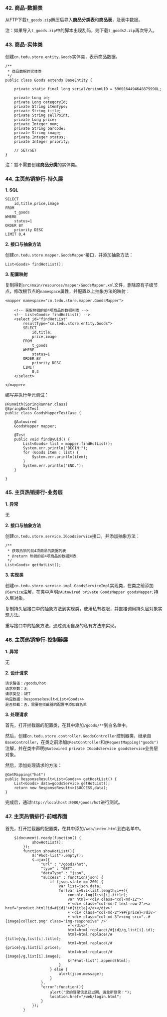 ### 42. 商品-数据表

从FTP下载`t_goods.zip`解压后导入**商品分类表**和**商品表**，及表中数据。

注：如果导入`t_goods.zip`中的脚本出现乱码，则下载`t_goods2.zip`再次导入。

### 43. 商品-实体类

创建`cn.tedu.store.entity.Goods`实体类，表示商品数据。

	/**
	 * 商品数据的实体类
	 */
	public class Goods extends BaseEntity {
	
		private static final long serialVersionUID = 5960164494648879998L;
	
		private Long id;
		private Long categoryId;
		private String itemType;
		private String title;
		private String sellPoint;
		private Long price;
		private Integer num;
		private String barcode;
		private String image;
		private Integer status;
		private Integer priority;

		// SET/GET
	}

注：暂不需要创建**商品分类**的实体类。

### 44. 主页热销排行-持久层

**1. SQL**

	SELECT 
		id,title,price,image 
	FROM 
		t_goods 
	WHERE 
		status=1 
	ORDER BY 
		priority DESC 
	LIMIT 0,4

**2. 接口与抽象方法**

创建`cn.tedu.store.mapper.GoodsMapper`接口，并添加抽象方法：

	List<Goods> findHotList();

**3. 配置映射**

复制得到`src/main/resources/mapper/GoodsMapper.xml`文件，删除原有子级节点，修改根节点的`namespace`属性，并配置以上抽象方法的映射：

	<mapper namespace="cn.tedu.store.mapper.GoodsMapper">

		<!-- 获取热销的前4项商品的数据列表 -->
		<!-- List<Goods> findHotList() -->
		<select id="findHotList"
			resultType="cn.tedu.store.entity.Goods">
			SELECT 
				id,title,
				price,image 
			FROM 
				t_goods 
			WHERE 
				status=1 
			ORDER BY 
				priority DESC 
			LIMIT 
				0,4
		</select>
		
	</mapper>

编写并执行单元测试：

	@RunWith(SpringRunner.class)
	@SpringBootTest
	public class GoodsMapperTestCase {
	
		@Autowired
		GoodsMapper mapper;
		
		@Test
		public void findByUid() {
			List<Goods> list = mapper.findHotList();
			System.err.println("BEGIN:");
			for (Goods item : list) {
				System.err.println(item);
			}
			System.err.println("END.");
		}
		
	}

### 45. 主页热销排行-业务层

**1. 异常**

无

**2. 接口与抽象方法**

创建`cn.tedu.store.service.IGoodsService`接口，并添加抽象方法：

	/**
	 * 获取热销的前4项商品的数据列表
	 * @return 热销的前4项商品的数据列表
	 */
	List<Goods> getHotList();

**3. 实现类**

创建`cn.tedu.store.service.impl.GoodsServiceImpl`实现类，在类之前添加`@Service`注解，在类中声明`@Autowired private GoodsMapper goodsMapper;`持久层对象。

复制持久层接口中的抽象方法到实现类，使用私有权限，并直接调用持久层对象实现方法。

重写接口中的抽象方法，通过调用自身的私有方法来实现。

### 46. 主页热销排行-控制器层

**1. 异常**

无

**2. 设计请求**

	请求路径：/goods/hot
	请求参数：无
	请求类型：GET
	响应数据：ResponseResult<List<Goods>>
	是否拦截：否，需要在拦截器的配置中添加白名单

**3. 处理请求**

首先，打开拦截器的配置类，在其中添加`/goods/**`到白名单中。

然后，创建`cn.tedu.store.controller.GoodsController`控制器类，继承自`BaseController`，在类之前添加`@RestController`和`@RequestMapping("goods")`注解，并在类中声明`@Autowired private IGoodsService goodsService`业务层对象。

然后，添加处理请求的方法：

	@GetMapping("hot")
	public ResponseResult<List<Goods>> getHostList() {
		List<Goods> data=goodsService.getHotList();
		return new ResponseResult<>(SUCCESS,data);
	}

完成后，通过`http://localhost:8080/goods/hot`进行测试。

### 47. 主页热销排行-前端界面

首先，打开拦截器的配置类，在其中添加`/web/index.html`到白名单中。

		$(document).ready(function() {
				showHotList();
			});
			function showHotList(){
				$("#hot-list").empty();
				$.ajax({
					"url" : "/goods/hot",
					"type" : "GET",
					"dataType" : "json",
					"success" : function(json) {
						if (json.state == 200) {
							var list=json.data;
							for(var i=0;i<list.length;i++){
								console.log(list[i].title);
								var html='<div class="col-md-12">'
								+'<div class="col-md-7 text-row-2"><a href="product.html?id=#{id}">#{title}</a></div>'
								+'<div class="col-md-2">¥#{price}</div>'
								+'<div class="col-md-3"><img src="..#{image}collect.png" class="img-responsive" />'
								+'</div>';
								html=html.replace(/#{id}/g,list[i].id);
								html=html.replace(/#{title}/g,list[i].title);
								html=html.replace(/#{price}/g,list[i].price);
								html=html.replace(/#{image}/g,list[i].image);
								$("#hot-list").append(html);
							}
						} else {
							alert(json.message);
						}
					},
					"error":function(){
						alert("您的登录信息已过期，请重新登录！");
						location.href="/web/login.html";
					}
				});
			}